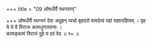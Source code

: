 +++
title = "09 ओषधीर्वै रथन्तरम्"

+++
ओषधीर्वै रथन्तरं देवा अदुह्रन् व्यचो बृहदपो वामदेव्यं यज्ञं यज्ञायज्ञियम् । वृह  
ये ते वै विराजः कामधुगास्तनाः ।  
कामङ्कामं विराजं दुहे य एवं वेद ॥ १० ॥